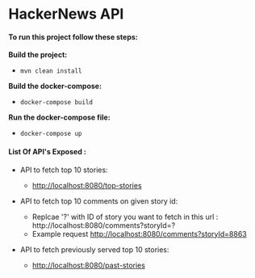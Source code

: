 # HackerNews API


#### **To run this project follow these steps:**

**Build the project:**
- `mvn clean install`

**Build the docker-compose:**
- `docker-compose build`

**Run the docker-compose file:**
- `docker-compose up`



#### **List Of API's Exposed :**
- API to fetch top 10 stories:
  - [http://localhost:8080/top-stories](http://localhost:8080/top-stories)
  
- API to fetch top 10 comments on given story id:
  -  Replcae '?' with ID of story you want to fetch in this url : http://localhost:8080/comments?storyId=?
  - Example request [http://localhost:8080/comments?storyId=8863](http://localhost:8080/comments?storyId=8863)
  
- API to fetch previously served top 10 stories:
  - [http://localhost:8080/past-stories](http://localhost:8080/past-stories)

